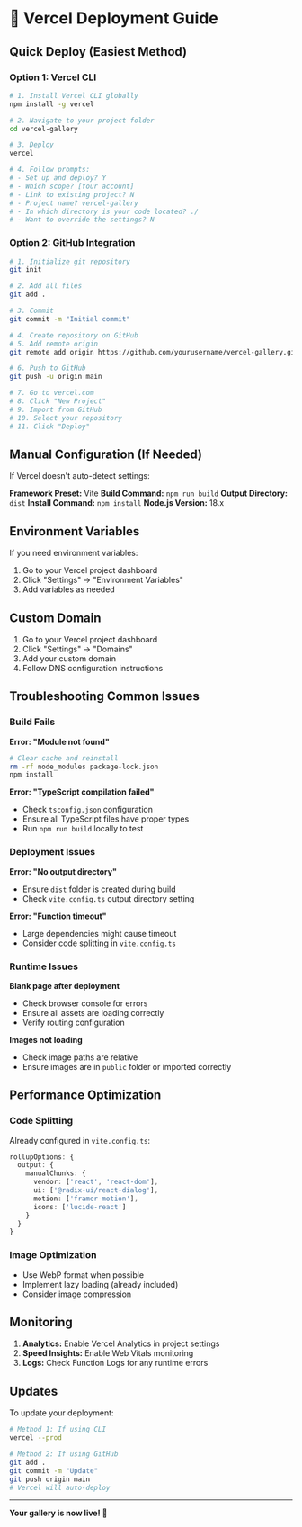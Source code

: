 # 🚀 Vercel Deployment Guide

## Quick Deploy (Easiest Method)

### Option 1: Vercel CLI

```bash
# 1. Install Vercel CLI globally
npm install -g vercel

# 2. Navigate to your project folder
cd vercel-gallery

# 3. Deploy
vercel

# 4. Follow prompts:
# - Set up and deploy? Y
# - Which scope? [Your account]
# - Link to existing project? N
# - Project name? vercel-gallery
# - In which directory is your code located? ./
# - Want to override the settings? N
```

### Option 2: GitHub Integration

```bash
# 1. Initialize git repository
git init

# 2. Add all files
git add .

# 3. Commit
git commit -m "Initial commit"

# 4. Create repository on GitHub
# 5. Add remote origin
git remote add origin https://github.com/yourusername/vercel-gallery.git

# 6. Push to GitHub
git push -u origin main

# 7. Go to vercel.com
# 8. Click "New Project"
# 9. Import from GitHub
# 10. Select your repository
# 11. Click "Deploy"
```

## Manual Configuration (If Needed)

If Vercel doesn't auto-detect settings:

**Framework Preset:** Vite
**Build Command:** `npm run build`
**Output Directory:** `dist`
**Install Command:** `npm install`
**Node.js Version:** 18.x

## Environment Variables

If you need environment variables:

1. Go to your Vercel project dashboard
2. Click "Settings" → "Environment Variables"
3. Add variables as needed

## Custom Domain

1. Go to your Vercel project dashboard
2. Click "Settings" → "Domains"
3. Add your custom domain
4. Follow DNS configuration instructions

## Troubleshooting Common Issues

### Build Fails

**Error: "Module not found"**
```bash
# Clear cache and reinstall
rm -rf node_modules package-lock.json
npm install
```

**Error: "TypeScript compilation failed"**
- Check `tsconfig.json` configuration
- Ensure all TypeScript files have proper types
- Run `npm run build` locally to test

### Deployment Issues

**Error: "No output directory"**
- Ensure `dist` folder is created during build
- Check `vite.config.ts` output directory setting

**Error: "Function timeout"**
- Large dependencies might cause timeout
- Consider code splitting in `vite.config.ts`

### Runtime Issues

**Blank page after deployment**
- Check browser console for errors
- Ensure all assets are loading correctly
- Verify routing configuration

**Images not loading**
- Check image paths are relative
- Ensure images are in `public` folder or imported correctly

## Performance Optimization

### Code Splitting
Already configured in `vite.config.ts`:
```typescript
rollupOptions: {
  output: {
    manualChunks: {
      vendor: ['react', 'react-dom'],
      ui: ['@radix-ui/react-dialog'],
      motion: ['framer-motion'],
      icons: ['lucide-react']
    }
  }
}
```

### Image Optimization
- Use WebP format when possible
- Implement lazy loading (already included)
- Consider image compression

## Monitoring

1. **Analytics:** Enable Vercel Analytics in project settings
2. **Speed Insights:** Enable Web Vitals monitoring
3. **Logs:** Check Function Logs for any runtime errors

## Updates

To update your deployment:

```bash
# Method 1: If using CLI
vercel --prod

# Method 2: If using GitHub
git add .
git commit -m "Update"
git push origin main
# Vercel will auto-deploy
```

---

**Your gallery is now live! 🎉**

